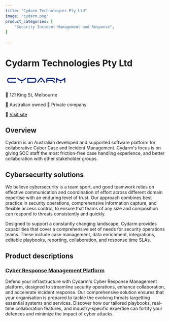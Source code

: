 ```yaml
---
title: "Cydarm Technologies Pty Ltd"
image: "cydarm.png"
product_categories: [
    "Security Incident Management and Response",
]

---
```


# Cydarm Technologies Pty Ltd

<img src="cydarm_light.png" width="200" />

:office: 121 King St, Melbourne

:flags: Australian owned
:flags: Private company

:small_blue_diamond: [Visit site](https://www.cydarm.com/)

## Overview

Cydarm is an Australian developed and supported software platform for collaborative Cyber Case and Incident Management. Cydarm's focus is on giving SOC staff the most friction-free case handling experience, and better collaboration with other stakeholder groups.

## Cybersecurity solutions

We believe cybersecurity is a team sport, and good teamwork relies on effective communication and coordination of effort across different domain expertise with an enduring level of trust. Our approach combines best practice in security operations, comprehensive information capture, and flexible access control, to ensure that teams of any size and composition can respond to threats consistently and quickly.

Designed to support a constantly changing landscape, Cydarm provides capabilities that cover a comprehensive set of needs for security operations teams. These include case management, data enrichment, integrations, editable playbooks, reporting, collaboration, and response time SLAs.

## Product descriptions
### [Cyber Response Management Platform](https://www.cydarm.com/solutions/enterprise)

Defend your infrastructure with Cydarm's Cyber Response Management platform, designed to streamline security operations, enhance collaboration, and accelerate incident response. Our comprehensive solution ensures that your organisation is prepared to tackle the evolving threats targetting essential systems and services. Discover how our tailored playbooks, real-time collaboration features, and industry-specific expertise can fortify your defences and minimize the impact of cyber attacks.

